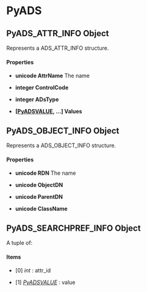# PyADS

## PyADS_ATTR_INFO Object

Represents a ADS_ATTR_INFO structure.

#### Properties

  -  __unicode AttrName__ 
    The name

  -  __integer ControlCode__ 
    

  -  __integer ADsType__ 
    

  -  __[[PyADSVALUE](#pyadsvalue), ...] Values__ 
    

## PyADS_OBJECT_INFO Object

Represents a ADS_OBJECT_INFO structure.

#### Properties

  -  __unicode RDN__ 
    The name

  -  __unicode ObjectDN__ 
    

  -  __unicode ParentDN__ 
    

  -  __unicode ClassName__ 
    

## PyADS_SEARCHPREF_INFO Object

A tuple of:

#### Items


  - [0] *int* : attr_id

    

  - [1] *[PyADSVALUE](#pyadsvalue)* : value

    